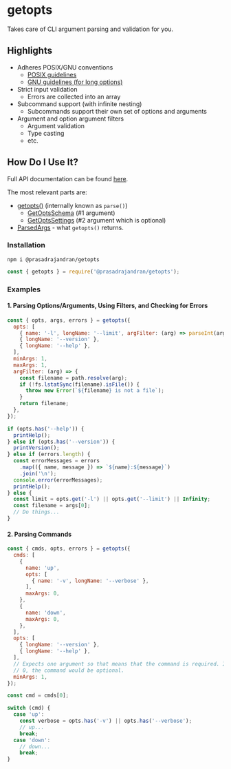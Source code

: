 # getopts

Takes care of CLI argument parsing and validation for you.

## Highlights

- Adheres POSIX/GNU conventions
  - [POSIX guidelines](https://github.com/prasadrajandran/node-getopts/blob/development/resources/posix_utility_syntax_guidelines.md)
  - [GNU guidelines (for long options)](https://github.com/prasadrajandran/node-getopts/blob/development/resources/gnu_program_argument_syntax.md)
- Strict input validation
  - Errors are collected into an array
- Subcommand support (with infinite nesting)
  - Subcommands support their own set of options and arguments
- Argument and option argument filters
  - Argument validation
  - Type casting
  - etc.

## How Do I Use It?

Full API documentation can be found [here](https://github.com/prasadrajandran/node-getopts/tree/main/docs).

The most relevant parts are:

- [getopts()](https://github.com/prasadrajandran/node-getopts/blob/main/docs/modules/parse.md) (internally known as `parse()`)
  - [GetOptsSchema](https://github.com/prasadrajandran/node-getopts/blob/main/docs/interfaces/interfaces_schema.schema.md) (#1 argument)
  - [GetOptsSettings](https://github.com/prasadrajandran/node-getopts/blob/main/docs/interfaces/interfaces_settings.settings.md) (#2 argument which is optional)
- [ParsedArgs](https://github.com/prasadrajandran/node-getopts/blob/main/docs/interfaces/interfaces_parsed_args.parsedargs.md) - what `getopts()` returns.

### Installation

```Shell
npm i @prasadrajandran/getopts
```

```JavaScript
const { getopts } = require('@prasadrajandran/getopts');
```

### Examples

#### 1. Parsing Options/Arguments, Using Filters, and Checking for Errors

```JavaScript
const { opts, args, errors } = getopts({
  opts: [
    { name: '-l', longName: '--limit', argFilter: (arg) => parseInt(arg) },
    { longName: '--version' },
    { longName: '--help' },
  ],
  minArgs: 1,
  maxArgs: 1,
  argFilter: (arg) => {
    const filename = path.resolve(arg);
    if (!fs.lstatSync(filename).isFile()) {
      throw new Error(`${filename} is not a file`);
    }
    return filename;
  },
});

if (opts.has('--help')) {
  printHelp();
} else if (opts.has('--version')) {
  printVersion();
} else if (errors.length) {
  const errorMessages = errors
    .map(({ name, message }) => `${name}:${message}`)
    .join('\n');
  console.error(errorMessages);
  printHelp();
} else {
  const limit = opts.get('-l') || opts.get('--limit') || Infinity;
  const filename = args[0];
  // Do things...
}
```

#### 2. Parsing Commands

```JavaScript
const { cmds, opts, errors } = getopts({
  cmds: [
    {
      name: 'up',
      opts: [
        { name: '-v', longName: '--verbose' },
      ],
      maxArgs: 0,
    },
    {
      name: 'down',
      maxArgs: 0,
    },
  ],
  opts: [
    { longName: '--version' },
    { longName: '--help' },
  ],
  // Expects one argument so that means that the command is required. If set to
  // 0, the command would be optional.
  minArgs: 1,
});

const cmd = cmds[0];

switch (cmd) {
  case 'up':
    const verbose = opts.has('-v') || opts.has('--verbose');
    // up...
    break;
  case 'down':
    // down...
    break;
}
```
